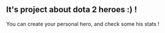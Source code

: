 It's project about dota 2 heroes :) !
-------------------------------------------------------------------------------------------------------------------------------------------------------------------------

You can create your personal hero, and check some his stats !
